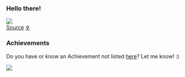 ### Hello there!

![](/MeagerHardtofindAlbertosaurus-size_restricted.gif)  
[Source](https://web.archive.org/web/20230818194820/https://gfycat.com/meagerhardtofindalbertosaurus-hello-there-star-wars-prequelmemes) [✞](https://en.wikipedia.org/wiki/Gfycat)

### Achievements

Do you have or know an Achievement not listed [here](https://github.com/Schweinepriester/github-profile-achievements#achievements)? Let me know! :)

![](https://komarev.com/ghpvc/?username=Schweinepriester)

<!--
**Schweinepriester/Schweinepriester** is a ✨ _special_ ✨ repository because its `README.md` (this file) appears on your GitHub profile.

Here are some ideas to get you started:

- 🔭 I’m currently working on ...
- 🌱 I’m currently learning ...
- 👯 I’m looking to collaborate on ...
- 🤔 I’m looking for help with ...
- 💬 Ask me about ...
- 📫 How to reach me: ...
- 😄 Pronouns: ...
- ⚡ Fun fact: ...
-->
